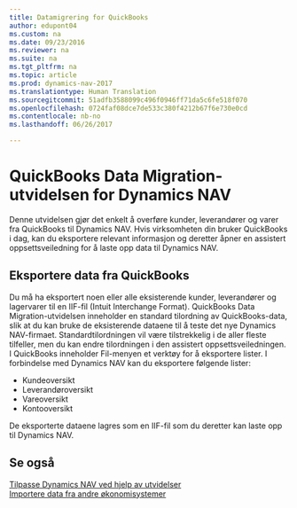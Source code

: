 ```yaml
---
title: Datamigrering for QuickBooks
author: edupont04
ms.custom: na
ms.date: 09/23/2016
ms.reviewer: na
ms.suite: na
ms.tgt_pltfrm: na
ms.topic: article
ms.prod: dynamics-nav-2017
ms.translationtype: Human Translation
ms.sourcegitcommit: 51adfb3588099c496f0946ff71da5c6fe518f070
ms.openlocfilehash: 0724faf08dce7de533c380f4212b67f6e730e0cd
ms.contentlocale: nb-no
ms.lasthandoff: 06/26/2017

---
```


# <a name="the-quickbooks-data-migration-extension-for-dynamics-nav"></a>QuickBooks Data Migration-utvidelsen for Dynamics NAV
Denne utvidelsen gjør det enkelt å overføre kunder, leverandører og varer fra QuickBooks til Dynamics NAV. Hvis virksomheten din bruker QuickBooks i dag, kan du eksportere relevant informasjon og deretter åpner en assistert oppsettsveiledning for å laste opp data til Dynamics NAV.  

## <a name="exporting-data-from-quickbooks"></a>Eksportere data fra QuickBooks
Du må ha eksportert noen eller alle eksisterende kunder, leverandører og lagervarer til en IIF-fil (Intuit Interchange Format). QuickBooks Data Migration-utvidelsen inneholder en standard tilordning av QuickBooks-data, slik at du kan bruke de eksisterende dataene til å teste det nye Dynamics NAV-firmaet. Standardtilordningen vil være tilstrekkelig i de aller fleste tilfeller, men du kan endre tilordningen i den assistert oppsettsveiledningen.  
I QuickBooks inneholder Fil-menyen et verktøy for å eksportere lister. I forbindelse med Dynamics NAV kan du eksportere følgende lister:
- Kundeoversikt
- Leverandøroversikt
- Vareoversikt
- Kontooversikt  

De eksporterte dataene lagres som en IIF-fil som du deretter kan laste opp til Dynamics NAV.

## <a name="see-also"></a>Se også  
[Tilpasse Dynamics NAV ved hjelp av utvidelser](ui-extensions.md)  
[Importere data fra andre økonomisystemer](upload-data.md)  


